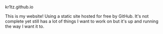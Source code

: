 kr1tz.github.io

This is my website! Using a static site hosted for free by GitHub. It's not complete yet still has a lot of things I want to work on but it's up and running the way I want it to.
